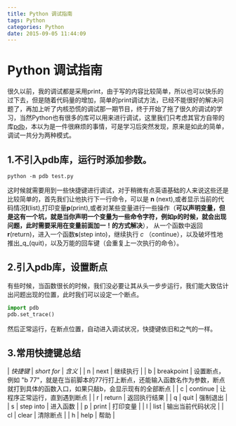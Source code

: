 ```yaml
---
title: Python 调试指南
tags: Python
categories: Python
date: 2015-09-05 11:44:09
---
```


# Python 调试指南
很久以前，我的调试都是采用print，由于写的内容比较简单，所以也可以快乐的过下去，但是随着代码量的增加，简单的print调试方法，已经不能很好的解决问题了，再加上听了内核恐慌的调试那一期节目，终于开始了拖了很久的调试的学习，当然Python也有很多的库可以用来进行调试，这里我们只考虑其官方自带的库[pdb](https://docs.python.org/3/library/pdb.html)，本以为是一件很麻烦的事情，可是学习后突然发现，原来是如此的简单，调试一共分为两种模式。

## 1.不引入pdb库，运行时添加参数。

```
python -m pdb test.py
```
这时候就需要用到一些快捷键进行调试，对于稍微有点英语基础的人来说这些还是比较简单的，首先我们让他执行下一行命令，可以是 **n** (next),或者显示当前的代码情况**l**(list),打印变量**p**(print),或者对某些变量进行一些操作（**可以声明变量，但是这有一个坑，就是当你声明一个变量为一些命令字符，例如p的时候，就会出现问题，此时需要采用在变量前面加一！的方式解决**）， 从一个函数中返回**r**(return)，进入一个函数**s**(step into)，继续执行 _c_ （continue），以及破坏性地推出_q_(quit)，以及万能的回车键（会重复上一次执行的命令）。

## 2.引入pdb库，设置断点

有些时候，当函数很长的时候，我们没必要让其从头一步步运行，我们能大致估计出问题出现的位置，此时我们可以设定一个断点。

```python
import pdb
pdb.set_trace()
```
然后正常运行，在断点位置，自动进入调试状况，快捷键依旧和之气的一样。

## 3.常用快捷键总结

| _快捷键_ | _short for_ | _含义_ |
| n | next | 继续执行 |
| b | breakpoint | 设置断点，例如 "b 77"，就是在当前脚本的77行打上断点，还能输入函数名作为参数，断点就打到具体的函数入口，如果只敲b，会显示现有的全部断点 |
| c | continue | 让程序正常运行，直到遇到断点 |
| r | return | 返回执行结果 |
| q | quit | 强制退出 |
| s | step into | 进入函数 |
| p | print | 打印变量 |
| l | list | 输出当前代码状况 |
| cl | clear | 清除断点 |
| h | help | 帮助 |